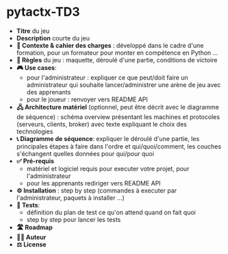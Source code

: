 # pytactx-TD3
- **Titre** du jeu
- **Description** courte du jeu
- **🎯 Contexte & cahier des charges** : développé dans le cadre d'une formation, pour un formateur pour monter en compétence en Python ...
- **🎲 Règles** du jeu : maquette, déroulé d'une partie, conditions de victoire
- **🎮 Use cases**: 
    - pour l'administrateur : expliquer ce que peut/doit faire un administrateur qui souhaite lancer/administrer une arène de jeu avec des apprenants 
    - pour le joueur : renvoyer vers README API
- **🖧 Architecture matériel** (optionnel, peut être décrit avec le diagramme de séquence) : schéma overview présentant les machines et protocoles (serveurs, clients, broker) avec texte expliquant le choix des technologies 
- **📞 Diagramme de séquence**: expliquer le déroulé d'une partie, les principales étapes à faire dans l'ordre et qui/quoi/comment, les couches s'échangent quelles données pour qui/pour quoi
- **✅ Pré-requis** 
    - matériel et logiciel requis pour executer votre projet, pour l'administrateur 
    - pour les apprenants rediriger vers README API
- **⚙️ Installation** : step by step (commandes à executer par l'administrateur, paquets à installer ...)
- **🧪 Tests**: 
    - définition du plan de test ce qu'on attend quand on fait quoi 
    - step by step pour lancer les tests
- **🛣️ Roadmap**
- **🧑‍💻 Auteur**
- **⚖️ License**

